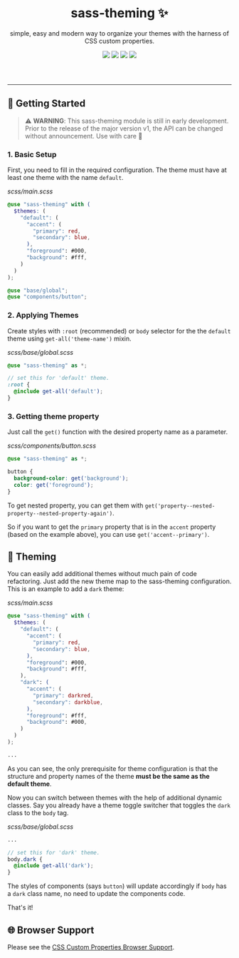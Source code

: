 <header>
  <h1 align="center">sass-theming ✨</h1>
  <p align="center">simple, easy and modern way to organize your themes with the harness of CSS custom properties.</p>
  <div align="center">
    <img src="https://img.shields.io/npm/v/sass-theming" />
    <img src="https://img.shields.io/github/issues/ngkusnd/sass-theming" />
    <img src="https://img.shields.io/github/stars/ngkusnd/sass-theming" />
    <img src="https://img.shields.io/github/forks/ngkusnd/sass-theming" />
  </div>
</header>

---

## 🚀 Getting Started

> ⚠️ **WARNING**: This sass-theming module is still in early development. Prior to the release of the major version v1, the API can be changed without announcement. Use with care 🤗

### 1. Basic Setup

First, you need to fill in the required configuration. The theme must have at least one theme with the name `default`.

_scss/main.scss_

```scss
@use "sass-theming" with (
  $themes: (
    "default": (
      "accent": (
        "primary": red,
        "secondary": blue,
      ),
      "foreground": #000,
      "background": #fff,
    )
  )
);

@use "base/global";
@use "components/button";
```

### 2. Applying Themes

Create styles with `:root` (recommended) or `body` selector for the the `default` theme using `get-all('theme-name')` mixin.

_scss/base/global.scss_

```scss
@use "sass-theming" as *;

// set this for 'default' theme.
:root {
  @include get-all('default');
}
```

### 3. Getting theme property

Just call the `get()` function with the desired property name as a parameter.

_scss/components/button.scss_

```scss
@use "sass-theming" as *;

button {
  background-color: get('background');
  color: get('foreground');
}
```

To get nested property, you can get them with `get('property--nested-property--nested-property-again')`.

So if you want to get the `primary` property that is in the `accent` property (based on the example above), you can use `get('accent--primary')`.

## 💅 Theming

You can easily add additional themes without much pain of code refactoring. Just add the new theme map to the sass-theming configuration. This is an example to add a `dark` theme:

_scss/main.scss_

```scss
@use "sass-theming" with (
  $themes: (
    "default": (
      "accent": (
        "primary": red,
        "secondary": blue,
      ),
      "foreground": #000,
      "background": #fff,
    ),
    "dark": (
      "accent": (
        "primary": darkred,
        "secondary": darkblue,
      ),
      "foreground": #fff,
      "background": #000,
    )
  )
);

...
```

As you can see, the only prerequisite for theme configuration is that the structure and property names of the theme **must be the same as the default theme**.

Now you can switch between themes with the help of additional dynamic classes. Say you already have a theme toggle switcher that toggles the `dark` class to the `body` tag.

_scss/base/global.scss_

```scss
...

// set this for 'dark' theme.
body.dark {
  @include get-all('dark');
}
```

The styles of components (says `button`) will update accordingly if `body` has a `dark` class name, no need to update the components code.

That's it!

## 🌐 Browser Support

Please see the [CSS Custom Properties Browser Support](https://caniuse.com/css-variables).
